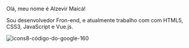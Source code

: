 Olá, meu nome é Alzevir Maicá!

Sou desenvolvedor Fron-end, e atualmente trabalho com com HTML5, CSS3, JavaScript e Vue.js.                                           




![icons8-código-do-google-160](https://user-images.githubusercontent.com/109627751/202608720-086bed77-7d7a-4d0e-92a4-248ccd0bdd2f.png)

